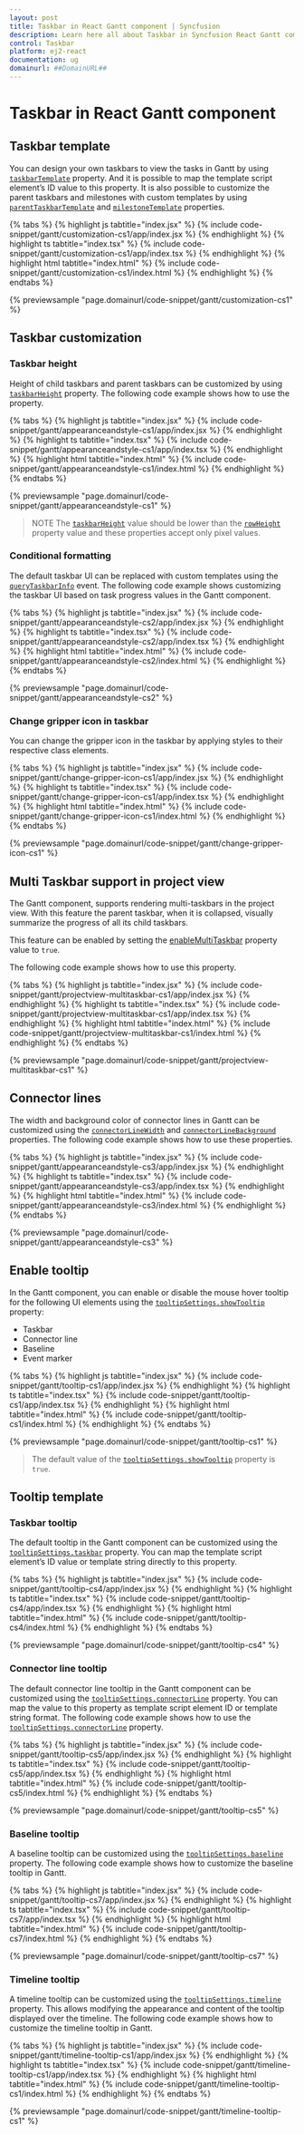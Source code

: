 ```yaml
---
layout: post
title: Taskbar in React Gantt component | Syncfusion
description: Learn here all about Taskbar in Syncfusion React Gantt component of Syncfusion Essential JS 2 and more.
control: Taskbar 
platform: ej2-react
documentation: ug
domainurl: ##DomainURL##
---
```


# Taskbar in React Gantt component

## Taskbar template

You can design your own taskbars to view the tasks in Gantt by using [`taskbarTemplate`](https://ej2.syncfusion.com/react/documentation/api/gantt/#taskbartemplate) property. And it is possible to map the template script element’s ID value to this property. It is also possible to customize the parent taskbars and milestones with custom templates by using [`parentTaskbarTemplate`](https://ej2.syncfusion.com/react/documentation/api/gantt/#parenttaskbartemplate) and [`milestoneTemplate`](https://ej2.syncfusion.com/react/documentation/api/gantt/#milestonetemplate) properties.

{% tabs %}
{% highlight js tabtitle="index.jsx" %}
{% include code-snippet/gantt/customization-cs1/app/index.jsx %}
{% endhighlight %}
{% highlight ts tabtitle="index.tsx" %}
{% include code-snippet/gantt/customization-cs1/app/index.tsx %}
{% endhighlight %}
{% highlight html tabtitle="index.html" %}
{% include code-snippet/gantt/customization-cs1/index.html %}
{% endhighlight %}
{% endtabs %}
        
{% previewsample "page.domainurl/code-snippet/gantt/customization-cs1" %}

## Taskbar customization

### Taskbar height

Height of child taskbars and parent taskbars can be customized by using [`taskbarHeight`](https://ej2.syncfusion.com/react/documentation/api/gantt/#taskbarheight) property. The following code example shows how to use the property.

{% tabs %}
{% highlight js tabtitle="index.jsx" %}
{% include code-snippet/gantt/appearanceandstyle-cs1/app/index.jsx %}
{% endhighlight %}
{% highlight ts tabtitle="index.tsx" %}
{% include code-snippet/gantt/appearanceandstyle-cs1/app/index.tsx %}
{% endhighlight %}
{% highlight html tabtitle="index.html" %}
{% include code-snippet/gantt/appearanceandstyle-cs1/index.html %}
{% endhighlight %}
{% endtabs %}
        
{% previewsample "page.domainurl/code-snippet/gantt/appearanceandstyle-cs1" %}

> NOTE
The [`taskbarHeight`](https://ej2.syncfusion.com/react/documentation/api/gantt/#taskbarheight) value should be lower than the [`rowHeight`](https://ej2.syncfusion.com/react/documentation/api/gantt/#rowheight) property value and these properties accept only pixel values.

### Conditional formatting

The default taskbar UI can be replaced with custom templates using the [`queryTaskbarInfo`](https://ej2.syncfusion.com/react/documentation/api/gantt/#querytaskbarinfo) event. The following code example shows customizing the taskbar UI based on task progress values in the Gantt component.

{% tabs %}
{% highlight js tabtitle="index.jsx" %}
{% include code-snippet/gantt/appearanceandstyle-cs2/app/index.jsx %}
{% endhighlight %}
{% highlight ts tabtitle="index.tsx" %}
{% include code-snippet/gantt/appearanceandstyle-cs2/app/index.tsx %}
{% endhighlight %}
{% highlight html tabtitle="index.html" %}
{% include code-snippet/gantt/appearanceandstyle-cs2/index.html %}
{% endhighlight %}
{% endtabs %}
        
{% previewsample "page.domainurl/code-snippet/gantt/appearanceandstyle-cs2" %}


### Change gripper icon in taskbar

You can change the gripper icon in the taskbar by applying styles to their respective class elements.

{% tabs %}
{% highlight js tabtitle="index.jsx" %}
{% include code-snippet/gantt/change-gripper-icon-cs1/app/index.jsx %}
{% endhighlight %}
{% highlight ts tabtitle="index.tsx" %}
{% include code-snippet/gantt/change-gripper-icon-cs1/app/index.tsx %}
{% endhighlight %}
{% highlight html tabtitle="index.html" %}
{% include code-snippet/gantt/change-gripper-icon-cs1/index.html %}
{% endhighlight %}
{% endtabs %}
        
{% previewsample "page.domainurl/code-snippet/gantt/change-gripper-icon-cs1" %}

## Multi Taskbar support in project view

The Gantt component, supports rendering multi-taskbars in the project view. With this feature the parent taskbar, when it is collapsed, visually summarize the progress of all its child taskbars.

This feature can be enabled by setting the [enableMultiTaskbar](https://ej2.syncfusion.com/react/documentation/api/gantt/#enablemultitaskbar) property value to `true`. 

The following code example shows how to use this property.

{% tabs %}
{% highlight js tabtitle="index.jsx" %}
{% include code-snippet/gantt/projectview-multitaskbar-cs1/app/index.jsx %}
{% endhighlight %}
{% highlight ts tabtitle="index.tsx" %}
{% include code-snippet/gantt/projectview-multitaskbar-cs1/app/index.tsx %}
{% endhighlight %}
{% highlight html tabtitle="index.html" %}
{% include code-snippet/gantt/projectview-multitaskbar-cs1/index.html %}
{% endhighlight %}
{% endtabs %}
        
{% previewsample "page.domainurl/code-snippet/gantt/projectview-multitaskbar-cs1" %}

## Connector lines

The width and background color of connector lines in Gantt can be customized using the [`connectorLineWidth`](https://ej2.syncfusion.com/react/documentation/api/gantt/#connectorlinewidth) and [`connectorLineBackground`](https://ej2.syncfusion.com/react/documentation/api/gantt/#connectorlinebackground) properties. The following code example shows how to use these properties.

{% tabs %}
{% highlight js tabtitle="index.jsx" %}
{% include code-snippet/gantt/appearanceandstyle-cs3/app/index.jsx %}
{% endhighlight %}
{% highlight ts tabtitle="index.tsx" %}
{% include code-snippet/gantt/appearanceandstyle-cs3/app/index.tsx %}
{% endhighlight %}
{% highlight html tabtitle="index.html" %}
{% include code-snippet/gantt/appearanceandstyle-cs3/index.html %}
{% endhighlight %}
{% endtabs %}
        
{% previewsample "page.domainurl/code-snippet/gantt/appearanceandstyle-cs3" %}

## Enable tooltip

In the Gantt component, you can enable or disable the mouse hover tooltip for the following UI elements using the [`tooltipSettings.showTooltip`](https://ej2.syncfusion.com/react/documentation/api/gantt/tooltipSettings/#showtooltip) property:

* Taskbar
* Connector line
* Baseline
* Event marker

{% tabs %}
{% highlight js tabtitle="index.jsx" %}
{% include code-snippet/gantt/tooltip-cs1/app/index.jsx %}
{% endhighlight %}
{% highlight ts tabtitle="index.tsx" %}
{% include code-snippet/gantt/tooltip-cs1/app/index.tsx %}
{% endhighlight %}
{% highlight html tabtitle="index.html" %}
{% include code-snippet/gantt/tooltip-cs1/index.html %}
{% endhighlight %}
{% endtabs %}
        
{% previewsample "page.domainurl/code-snippet/gantt/tooltip-cs1" %}

> The default value of the [`tooltipSettings.showTooltip`](https://ej2.syncfusion.com/react/documentation/api/gantt/tooltipSettings/#showtooltip) property is `true`.

## Tooltip template

### Taskbar tooltip

The default tooltip in the Gantt component can be customized using the [`tooltipSettings.taskbar`](https://ej2.syncfusion.com/react/documentation/api/gantt/tooltipSettings/#taskbar) property. You can map the template script element’s ID value or template string directly to this property.

{% tabs %}
{% highlight js tabtitle="index.jsx" %}
{% include code-snippet/gantt/tooltip-cs4/app/index.jsx %}
{% endhighlight %}
{% highlight ts tabtitle="index.tsx" %}
{% include code-snippet/gantt/tooltip-cs4/app/index.tsx %}
{% endhighlight %}
{% highlight html tabtitle="index.html" %}
{% include code-snippet/gantt/tooltip-cs4/index.html %}
{% endhighlight %}
{% endtabs %}
        
{% previewsample "page.domainurl/code-snippet/gantt/tooltip-cs4" %}

### Connector line tooltip

The default connector line tooltip in the Gantt component can be customized using the [`tooltipSettings.connectorLine`](https://ej2.syncfusion.com/react/documentation/api/gantt/tooltipSettings/#connectorline) property. You can map the value to this property as template script element ID or template string format. The following code example shows how to use the [`tooltipSettings.connectorLine`](https://ej2.syncfusion.com/react/documentation/api/gantt/tooltipSettings/#connectorline) property.

{% tabs %}
{% highlight js tabtitle="index.jsx" %}
{% include code-snippet/gantt/tooltip-cs5/app/index.jsx %}
{% endhighlight %}
{% highlight ts tabtitle="index.tsx" %}
{% include code-snippet/gantt/tooltip-cs5/app/index.tsx %}
{% endhighlight %}
{% highlight html tabtitle="index.html" %}
{% include code-snippet/gantt/tooltip-cs5/index.html %}
{% endhighlight %}
{% endtabs %}
        
{% previewsample "page.domainurl/code-snippet/gantt/tooltip-cs5" %}

### Baseline tooltip

A baseline tooltip can be customized using the [`tooltipSettings.baseline`](https://ej2.syncfusion.com/react/documentation/api/gantt/tooltipSettings/#baseline) property. The following code example shows how to customize the baseline tooltip in Gantt.

{% tabs %}
{% highlight js tabtitle="index.jsx" %}
{% include code-snippet/gantt/tooltip-cs7/app/index.jsx %}
{% endhighlight %}
{% highlight ts tabtitle="index.tsx" %}
{% include code-snippet/gantt/tooltip-cs7/app/index.tsx %}
{% endhighlight %}
{% highlight html tabtitle="index.html" %}
{% include code-snippet/gantt/tooltip-cs7/index.html %}
{% endhighlight %}
{% endtabs %}
        
{% previewsample "page.domainurl/code-snippet/gantt/tooltip-cs7" %}

### Timeline tooltip

A timeline tooltip can be customized using the [`tooltipSettings.timeline`](https://ej2.syncfusion.com/react/documentation/api/gantt/tooltipSettings/#timeline) property. This allows modifying the appearance and content of the tooltip displayed over the timeline. The following code example shows how to customize the timeline tooltip in Gantt.

{% tabs %}
{% highlight js tabtitle="index.jsx" %}
{% include code-snippet/gantt/timeline-tooltip-cs1/app/index.jsx %}
{% endhighlight %}
{% highlight ts tabtitle="index.tsx" %}
{% include code-snippet/gantt/timeline-tooltip-cs1/app/index.tsx %}
{% endhighlight %}
{% highlight html tabtitle="index.html" %}
{% include code-snippet/gantt/timeline-tooltip-cs1/index.html %}
{% endhighlight %}
{% endtabs %}
        
{% previewsample "page.domainurl/code-snippet/gantt/timeline-tooltip-cs1" %}
